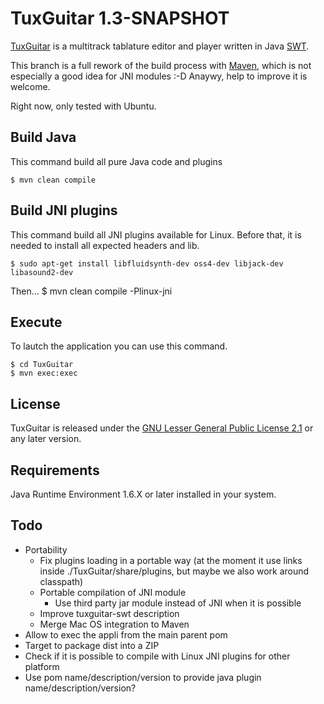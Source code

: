 TuxGuitar 1.3-SNAPSHOT
======================

[TuxGuitar](http://tuxguitar.herac.com.ar/) is a multitrack tablature editor and player written in Java [SWT](http://www.eclipse.org/swt/).

This branch is a full rework of the build process with [Maven](http://http://maven.apache.org/), which is not especially a good idea for JNI modules :-D Anaywy, help to improve it is welcome.

Right now, only tested with Ubuntu.

Build Java
----------

This command build all pure Java code and plugins

    $ mvn clean compile

Build JNI plugins
-----------------

This command build all JNI plugins available for Linux.
Before that, it is needed to install all expected headers and lib.

    $ sudo apt-get install libfluidsynth-dev oss4-dev libjack-dev libasound2-dev

Then...
    $ mvn clean compile -Plinux-jni

Execute
-------

To lautch the application you can use this command.

    $ cd TuxGuitar
    $ mvn exec:exec

License
-------
TuxGuitar is released under the [GNU Lesser General Public License 2.1](http://www.gnu.org/licenses/lgpl-2.1.html) or any later version.

Requirements
------------
Java Runtime Environment 1.6.X or later installed in your system.

Todo
----

* Portability
    * Fix plugins loading in a portable way (at the moment it use links inside ./TuxGuitar/share/plugins, but maybe we also work around classpath)
    * Portable compilation of JNI module
        * Use third party jar module instead of JNI when it is possible
    * Improve tuxguitar-swt description
    * Merge Mac OS integration to Maven
* Allow to exec the appli from the main parent pom
* Target to package dist into a ZIP
* Check if it is possible to compile with Linux JNI plugins for other platform
* Use pom name/description/version to provide java plugin name/description/version?

